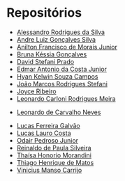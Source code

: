 # Repositórios

* [Alessandro Rodrigues da Silva]()
* [Andre Luiz Gonçalves Silva]()
* [Anilton Francisco de Morais Junior]()
* [Bruna Késsia Gonçalves](https://github.com/brugoncalves/unifacef-react-typescript)
* [David Stefani Prado]()
* [Edmar Antonio da Costa Junior]()
* [Hyan Kelwin Souza Campos](https://github.com/hyankelwin/reactjs-typescript-unifacef)
* [João Marcos Rodrigues Stefani](https://github.com/JoaoStefani/unifacef-react-typescript)
* [Joyce Ribeiro](https://github.com/riberjoy/unifacef-react-typescript/tree/master)
* [Leonardo Carloni Rodrigues Meira]()
- [Leonardo de Carvalho Neves](https://github.com/neves-c-leonardo/projeto-react-unifacef)
* [Lucas Ferreira Galvão]()
* [Lucas Lauro Costa](https://github.com/LucasLauro96/react-facef)
* [Odair Pedroso Junior](https://github.com/odair-pedroso/react-unifacef)
* [Reinaldo de Paula Silveira](https://github.com/rpsilveira/projeto-react-unifacef)
* [Thaísa Honorio Morandini](https://github.com/thaisamorandini89/unifacefreactapp)
* [Thiago Henrique de Matos](https://github.com/ThiagoHMatos)
* [Vinicius Manso Carrijo](https://github.com/ViniciusCarrijo/react-facef)
